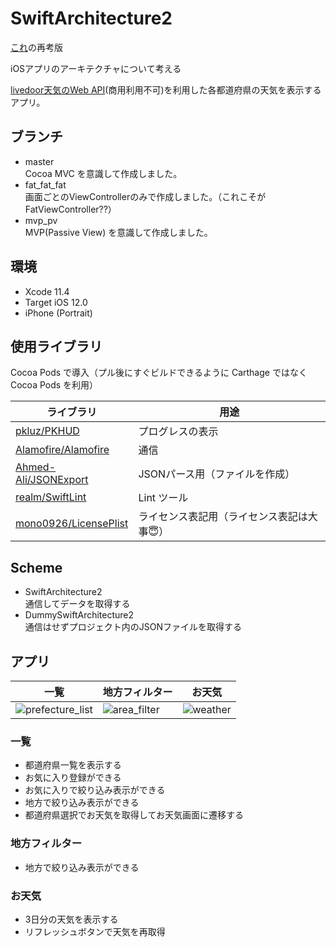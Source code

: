 # SwiftArchitecture2
[これ](https://github.com/adventam10/SwiftArchitecture)の再考版

iOSアプリのアーキテクチャについて考える

[livedoor天気のWeb API](http://weather.livedoor.com/weather_hacks/webservice)(商用利用不可)を利用した各都道府県の天気を表示するアプリ。

## ブランチ
* master  
Cocoa MVC を意識して作成しました。
* fat\_fat_fat  
画面ごとのViewControllerのみで作成しました。（これこそが FatViewController??）
* mvp_pv  
MVP(Passive View) を意識して作成しました。

## 環境
* Xcode 11.4
* Target iOS 12.0
* iPhone (Portrait)

## 使用ライブラリ
Cocoa Pods で導入（プル後にすぐビルドできるように Carthage ではなく Cocoa Pods を利用）

| ライブラリ | 用途 |
| --- | --- |
| [pkluz/PKHUD](https://github.com/pkluz/PKHUD) | プログレスの表示 |
| [Alamofire/Alamofire](https://github.com/Alamofire/Alamofire) | 通信 |
| [Ahmed-Ali/JSONExport](https://github.com/Ahmed-Ali/JSONExport) | JSONパース用（ファイルを作成） |
| [realm/SwiftLint](https://github.com/realm/SwiftLint) | Lint ツール |
| [mono0926/LicensePlist](https://github.com/mono0926/LicensePlist) | ライセンス表記用（ライセンス表記は大事😇） |

## Scheme
* SwiftArchitecture2  
通信してデータを取得する
* DummySwiftArchitecture2  
通信はせずプロジェクト内のJSONファイルを取得する

## アプリ
| 一覧 | 地方フィルター | お天気 |
| --- | --- | --- |
| ![prefecture_list](https://user-images.githubusercontent.com/34936885/78892673-c1086700-7aa4-11ea-94d9-930932220219.png) | ![area_filter](https://user-images.githubusercontent.com/34936885/78892763-eb5a2480-7aa4-11ea-9208-679b9a7afeed.png) | ![weather](https://user-images.githubusercontent.com/34936885/78892837-09c02000-7aa5-11ea-922a-cb4e31e0164e.png) |

### 一覧
* 都道府県一覧を表示する
* お気に入り登録ができる
* お気に入りで絞り込み表示ができる
* 地方で絞り込み表示ができる
* 都道府県選択でお天気を取得してお天気画面に遷移する

### 地方フィルター
* 地方で絞り込み表示ができる

### お天気
* 3日分の天気を表示する
* リフレッシュボタンで天気を再取得

